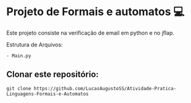 # Projeto de Formais e automatos 💻

Este projeto consiste na verificação de email em python e no jflap.

Estrutura de Arquivos:

~~~~
- Main.py
~~~~

## Clonar este repositório:
~~~~
git clone https://github.com/LucasAugustoSS/Atividade-Pratica-Linguagens-Formais-e-Automatos 
~~~~
